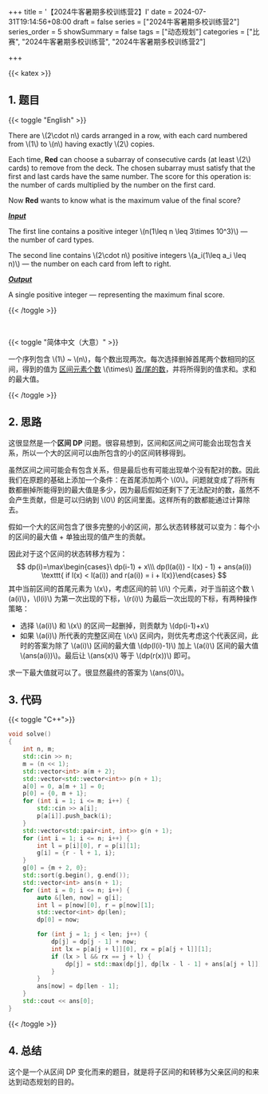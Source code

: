 +++
title = '【2024牛客暑期多校训练营2】I'
date = 2024-07-31T19:14:56+08:00
draft = false
series = ["2024牛客暑期多校训练营2"]
series_order = 5
showSummary = false
tags = ["动态规划"]
categories = ["比赛", "2024牛客暑期多校训练营", "2024牛客暑期多校训练营2"]

+++

{{< katex >}}

## 1. 题目

{{< toggle "English" >}}

There are \\(2\cdot n\\) cards arranged in a row, with each card numbered from \\(1\\) to \\(n\\) having exactly \\(2\\) copies.

Each time, **Red** can choose a subarray of consecutive cards (at least \\(2\\) cards) to remove from the deck. The chosen subarray must satisfy that the first and last cards have the same number. The score for this operation is: the number of cards multiplied by the number on the first card.

Now **Red** wants to know what is the maximum value of the final score?

***<u>Input</u>***

The first line contains a positive integer \\(n(1\leq n \leq 3\times 10^3)\\) — the number of card types.

The second line contains \\(2\cdot n\\) positive integers \\(a_i(1\leq a_i \leq n)\\) — the number on each card from left to right.

***<u>Output</u>***

A single positive integer — representing the maximum final score.

{{< /toggle  >}}

</br>

{{< toggle "简体中文（大意）" >}}

一个序列包含 \\(1\\) ~ \\(n\\)，每个数出现两次。每次选择删掉首尾两个数相同的区间，得到的值为 <u>区间元素个数</u> \\(\times\\) <u>首/尾的数</u>，并将所得到的值求和。求和的最大值。

{{< /toggle  >}}

## 2. 思路

这很显然是一个**区间 DP** 问题。很容易想到，区间和区间之间可能会出现包含关系，所以一个大的区间可以由所包含的小的区间转移得到。

虽然区间之间可能会有包含关系，但是最后也有可能出现单个没有配对的数。因此我们在原题的基础上添加一个条件：在首尾添加两个 \\(0\\)。问题就变成了将所有数都删掉所能得到的最大值是多少，因为最后假如还剩下了无法配对的数，虽然不会产生贡献，但是可以归纳到 \\(0\\) 的区间里面。这样所有的数都能通过计算除去。

假如一个大的区间包含了很多完整的小的区间，那么状态转移就可以变为：每个小的区间的最大值 + 单独出现的值产生的贡献。

因此对于这个区间的状态转移方程为：
$$
dp(i)=\max\begin{cases}\  dp(i-1) + x\\\ dp(l(a(i)) - l(x) - 1) + ans(a(i)) \texttt{ if l(x) < l(a(i)) and r(a(i)) = i + l(x)}\end{cases}
$$
其中当前区间的首尾元素为 \\(x\\)，考虑区间的前 \\(i\\) 个元素，对于当前这个数 \\(a(i)\\)，\\(l(i)\\) 为第一次出现的下标，\\(r(i)\\) 为最后一次出现的下标，有两种操作策略：

- 选择 \\(a(i)\\) 和 \\(x\\) 的区间一起删掉，则贡献为 \\(dp(i-1)+x\\)
- 如果 \\(a(i)\\) 所代表的完整区间在 \\(x\\) 区间内，则优先考虑这个代表区间，此时的答案为除了 \\(a(i)\\) 区间的最大值 \\(dp(l(i)-1)\\) 加上 \\(a(i)\\) 区间的最大值 \\(ans(a(i))\\)。最后让 \\(ans(x)\\) 等于 \\(dp(r(x))\\) 即可。

求一下最大值就可以了。很显然最终的答案为 \\(ans(0)\\)。

## 3. 代码

{{< toggle "C++">}}

```cpp
void solve()
{
    int n, m;
    std::cin >> n;
    m = (n << 1);
    std::vector<int> a(m + 2);
    std::vector<std::vector<int>> p(n + 1);
    a[0] = 0, a[m + 1] = 0;
    p[0] = {0, m + 1};
    for (int i = 1; i <= m; i++) {
        std::cin >> a[i];
        p[a[i]].push_back(i);
    }
    std::vector<std::pair<int, int>> g(n + 1);
    for (int i = 1; i <= n; i++) {
        int l = p[i][0], r = p[i][1];
        g[i] = {r - l + 1, i};
    }
    g[0] = {m + 2, 0};
    std::sort(g.begin(), g.end());
    std::vector<int> ans(n + 1);
    for (int i = 0; i <= n; i++) {
        auto &[len, now] = g[i];
        int l = p[now][0], r = p[now][1];
        std::vector<int> dp(len);
        dp[0] = now;

        for (int j = 1; j < len; j++) {
            dp[j] = dp[j - 1] + now;
            int lx = p[a[j + l]][0], rx = p[a[j + l]][1];
            if (lx > l && rx == j + l) {
                dp[j] = std::max(dp[j], dp[lx - l - 1] + ans[a[j + l]]);
            }
        }
        ans[now] = dp[len - 1];
    }
    std::cout << ans[0];
}
```

{{< /toggle >}}

## 4. 总结

这个是一个从区间 DP 变化而来的题目，就是将子区间的和转移为父亲区间的和来达到动态规划的目的。

